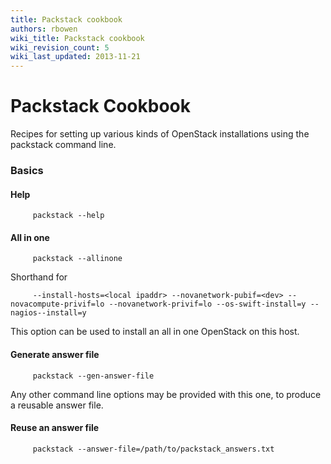 ```yaml
---
title: Packstack cookbook
authors: rbowen
wiki_title: Packstack cookbook
wiki_revision_count: 5
wiki_last_updated: 2013-11-21
---
```


# Packstack Cookbook

Recipes for setting up various kinds of OpenStack installations using the packstack command line.

### Basics

#### Help

         packstack --help

#### All in one

         packstack --allinone

Shorthand for

         --install-hosts=<local ipaddr> --novanetwork-pubif=<dev> --novacompute-privif=lo --novanetwork-privif=lo --os-swift-install=y --nagios--install=y

This option can be used to install an all in one OpenStack on this host.

#### Generate answer file

         packstack --gen-answer-file

Any other command line options may be provided with this one, to produce a reusable answer file.

#### Reuse an answer file

         packstack --answer-file=/path/to/packstack_answers.txt
